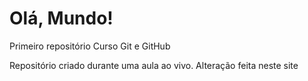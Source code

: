 # Olá, Mundo!
 Primeiro repositório Curso Git e GitHub

Repositório criado durante uma aula ao vivo.
Alteração feita neste site
